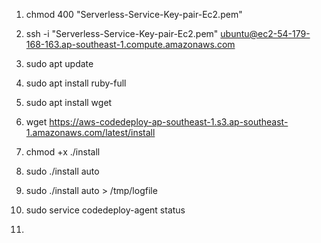 <!-- Commands To Connect to the EC2 Instance -->
<!-- Connecting to EC2 via SSH -->
<!-- Make Sure Serverless-Service-Key-pair-Ec2.pem file is located in root Directory -->
<!-- Reference https://docs.aws.amazon.com/codedeploy/latest/userguide/codedeploy-agent-operations-install-ubuntu.html -->

1. chmod 400 "Serverless-Service-Key-pair-Ec2.pem"

2. ssh -i "Serverless-Service-Key-pair-Ec2.pem" ubuntu@ec2-54-179-168-163.ap-southeast-1.compute.amazonaws.com

3. sudo apt update

4. sudo apt install ruby-full

5. sudo apt install wget

<!-- Replace the Region Accordingly -->
6. wget https://aws-codedeploy-ap-southeast-1.s3.ap-southeast-1.amazonaws.com/latest/install

7. chmod +x ./install

8. sudo ./install auto

9. sudo ./install auto > /tmp/logfile

<!-- Should See Active codedeploy agent service running -->
10. sudo service codedeploy-agent status 

<!-- Output 

    codedeploy-agent.service - LSB: AWS CodeDeploy Host Agent
        Loaded: loaded (/etc/init.d/codedeploy-agent; generated)
        Active: active (running) since Sat 2025-04-12 17:43:13 UTC; 1min 10s ago
        Docs: man:systemd-sysv-generator(8)
        Process: 2084 ExecStart=/etc/init.d/codedeploy-agent start (code=exited, status=0/SUCCESS)
        Tasks: 3 (limit: 1129)
        Memory: 65.1M (peak: 65.2M)
            CPU: 862ms
        CGroup: /system.slice/codedeploy-agent.service
                ├─2090 "codedeploy-agent: master 2090"
                └─2093 "codedeploy-agent: InstanceAgent::Plugins::CodeDeployPlugin::CommandPoller of master 2090"

    Apr 12 17:43:13 ip-172-31-23-39 systemd[1]: Starting codedeploy-agent.service - LSB: AWS CodeDeploy Host Agent...
    Apr 12 17:43:13 ip-172-31-23-39 codedeploy-agent[2084]: Starting codedeploy-agent:
    Apr 12 17:43:13 ip-172-31-23-39 systemd[1]: Started codedeploy-agent.service - LSB: AWS CodeDeploy Host Agent.
 -->

 11. 